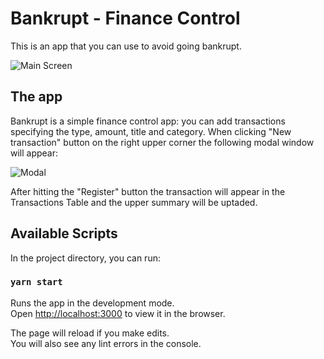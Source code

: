 # Bankrupt - Finance Control

This is an app that you can use to avoid going bankrupt.

![Main Screen](https://i.imgur.com/27AuJce.png)

## The app

Bankrupt is a simple finance control app: you can add transactions specifying the type, amount, title and category. When clicking "New transaction" button on the right upper corner the following modal window will appear:

![Modal](https://i.imgur.com/rcrTBNT.png)

After hitting the "Register" button the transaction will appear in the Transactions Table and the upper summary will be uptaded.

## Available Scripts

In the project directory, you can run:

### `yarn start`

Runs the app in the development mode.\
Open [http://localhost:3000](http://localhost:3000) to view it in the browser.

The page will reload if you make edits.\
You will also see any lint errors in the console.

